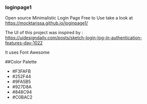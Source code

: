 ### loginpage1

Open source Minimalistic Login Page 
Free to Use take a look at https://mocktarissa.github.io/loginpage1/ 

The UI of this project was inspired by :
https://uidesigndaily.com/posts/sketch-login-log-in-authentication-features-day-1022 

It uses Font Awesome 

##Color Palette 
- #F3FAFB
- #252F44
- #9FA5B5
- #927D8A
- #848C94
- #C0BAC2

